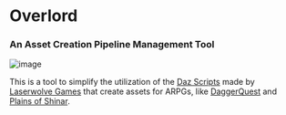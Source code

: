 # Overlord
### An Asset Creation Pipeline Management Tool
![image](https://github.com/user-attachments/assets/08000d6b-6eb6-4692-a22d-f1ca18700667)

This is a tool to simplify the utilization of the [Daz Scripts](https://github.com/Laserwolve-Games/DAZScripts) made by [Laserwolve Games](https://www.laserwolvegames.com/)  that create assets for ARPGs, like [DaggerQuest](https://www.DaggerQuest.com/) and [Plains of Shinar](https://PlainsOfShinar.com).
